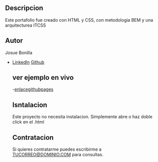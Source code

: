 ## Descripcion

Este portafolio fue creado con HTML y CSS, con metodologia BEM y una arquitecturea ITCSS

## Autor
  Josue Bonilla 

* [LinkedIn](https://www.linkedin.com/in/josue-bonilla-3b0a54241)
  [Github](https://github.com/josuecode01)

  ## ver ejemplo en vivo 
  -[enlacegithubpages](Enlacegiyhubpages)

  ## Isntalacion 
  Este proyecto no necesita instalacion. Simplemente abre o haz doble click en el .html

  ## Contratacion
  Si quieres contratarme puedes escribirme a TUCORREO@DOMINIO.COM para consultas.




